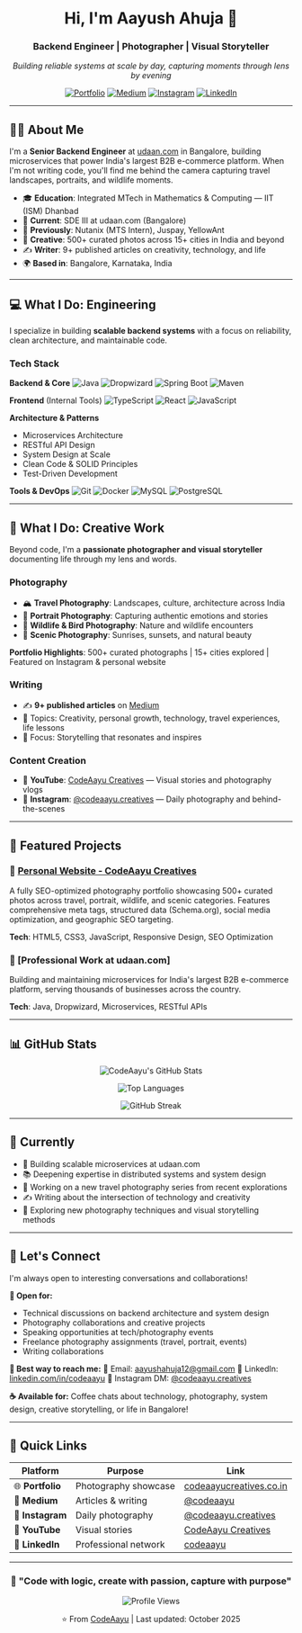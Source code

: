 <!-- Header Banner -->
<div align="center">

  <!-- You can replace this with a custom banner image combining code + photography -->
  <!-- <img src="https://your-custom-banner-url.jpg" alt="CodeAayu Banner" width="100%"> -->

  # Hi, I'm Aayush Ahuja 👋
  ### Backend Engineer | Photographer | Visual Storyteller

  *Building reliable systems at scale by day, capturing moments through lens by evening*

  [![Portfolio](https://img.shields.io/badge/Portfolio-codeaayucreatives.co.in-6366f1?style=for-the-badge&logo=google-chrome&logoColor=white)](https://codeaayucreatives.co.in)
  [![Medium](https://img.shields.io/badge/Medium-@codeaayu-000000?style=for-the-badge&logo=medium&logoColor=white)](https://medium.com/@codeaayu)
  [![Instagram](https://img.shields.io/badge/Instagram-@codeaayu.creatives-E4405F?style=for-the-badge&logo=instagram&logoColor=white)](https://instagram.com/codeaayu.creatives)
  [![LinkedIn](https://img.shields.io/badge/LinkedIn-codeaayu-0077B5?style=for-the-badge&logo=linkedin&logoColor=white)](https://www.linkedin.com/in/codeaayu)

</div>

---

## 👨‍💻 About Me

I'm a **Senior Backend Engineer** at [udaan.com](https://udaan.com) in Bangalore, building microservices that power India's largest B2B e-commerce platform. When I'm not writing code, you'll find me behind the camera capturing travel landscapes, portraits, and wildlife moments.

- 🎓 **Education**: Integrated MTech in Mathematics & Computing — IIT (ISM) Dhanbad
- 💼 **Current**: SDE III at udaan.com (Bangalore)
- 🔭 **Previously**: Nutanix (MTS Intern), Juspay, YellowAnt
- 📸 **Creative**: 500+ curated photos across 15+ cities in India and beyond
- ✍️ **Writer**: 9+ published articles on creativity, technology, and life
- 🌍 **Based in**: Bangalore, Karnataka, India

---

## 💻 What I Do: Engineering

I specialize in building **scalable backend systems** with a focus on reliability, clean architecture, and maintainable code.

### Tech Stack

**Backend & Core**
![Java](https://img.shields.io/badge/Java-ED8B00?style=flat-square&logo=openjdk&logoColor=white)
![Dropwizard](https://img.shields.io/badge/Dropwizard-000000?style=flat-square&logo=java&logoColor=white)
![Spring Boot](https://img.shields.io/badge/Spring_Boot-6DB33F?style=flat-square&logo=spring-boot&logoColor=white)
![Maven](https://img.shields.io/badge/Maven-C71A36?style=flat-square&logo=apache-maven&logoColor=white)

**Frontend** (Internal Tools)
![TypeScript](https://img.shields.io/badge/TypeScript-3178C6?style=flat-square&logo=typescript&logoColor=white)
![React](https://img.shields.io/badge/React-20232A?style=flat-square&logo=react&logoColor=61DAFB)
![JavaScript](https://img.shields.io/badge/JavaScript-F7DF1E?style=flat-square&logo=javascript&logoColor=black)

**Architecture & Patterns**
- Microservices Architecture
- RESTful API Design
- System Design at Scale
- Clean Code & SOLID Principles
- Test-Driven Development

**Tools & DevOps**
![Git](https://img.shields.io/badge/Git-F05032?style=flat-square&logo=git&logoColor=white)
![Docker](https://img.shields.io/badge/Docker-2496ED?style=flat-square&logo=docker&logoColor=white)
![MySQL](https://img.shields.io/badge/MySQL-4479A1?style=flat-square&logo=mysql&logoColor=white)
![PostgreSQL](https://img.shields.io/badge/PostgreSQL-316192?style=flat-square&logo=postgresql&logoColor=white)

---

## 📸 What I Do: Creative Work

Beyond code, I'm a **passionate photographer and visual storyteller** documenting life through my lens and words.

### Photography
- 🏔️ **Travel Photography**: Landscapes, culture, architecture across India
- 👤 **Portrait Photography**: Capturing authentic emotions and stories
- 🦅 **Wildlife & Bird Photography**: Nature and wildlife encounters
- 🌅 **Scenic Photography**: Sunrises, sunsets, and natural beauty

**Portfolio Highlights**: 500+ curated photographs | 15+ cities explored | Featured on Instagram & personal website

### Writing
- ✍️ **9+ published articles** on [Medium](https://medium.com/@codeaayu)
- 📝 Topics: Creativity, personal growth, technology, travel experiences, life lessons
- 🎯 Focus: Storytelling that resonates and inspires

### Content Creation
- 🎥 **YouTube**: [CodeAayu Creatives](https://www.youtube.com/@CodeAayuCreatives) — Visual stories and photography vlogs
- 📱 **Instagram**: [@codeaayu.creatives](https://instagram.com/codeaayu.creatives) — Daily photography and behind-the-scenes

---

## 🚀 Featured Projects

### 📸 [Personal Website - CodeAayu Creatives](https://codeaayucreatives.co.in)
A fully SEO-optimized photography portfolio showcasing 500+ curated photos across travel, portrait, wildlife, and scenic categories. Features comprehensive meta tags, structured data (Schema.org), social media optimization, and geographic SEO targeting.

**Tech**: HTML5, CSS3, JavaScript, Responsive Design, SEO Optimization

### 🔨 [Professional Work at udaan.com]
Building and maintaining microservices for India's largest B2B e-commerce platform, serving thousands of businesses across the country.

**Tech**: Java, Dropwizard, Microservices, RESTful APIs

---

## 📊 GitHub Stats

<div align="center">

  ![CodeAayu's GitHub Stats](https://github-readme-stats.vercel.app/api?username=CodeAayu&show_icons=true&theme=radical&hide_border=true&count_private=true)

  ![Top Languages](https://github-readme-stats.vercel.app/api/top-langs/?username=CodeAayu&layout=compact&theme=radical&hide_border=true)

  ![GitHub Streak](https://github-readme-streak-stats.herokuapp.com/?user=CodeAayu&theme=radical&hide_border=true)

</div>

---

## 🎯 Currently

- 🔨 Building scalable microservices at udaan.com
- 📚 Deepening expertise in distributed systems and system design
- 📸 Working on a new travel photography series from recent explorations
- ✍️ Writing about the intersection of technology and creativity
- 🌱 Exploring new photography techniques and visual storytelling methods

---

## 🤝 Let's Connect

I'm always open to interesting conversations and collaborations!

**💼 Open for:**
- Technical discussions on backend architecture and system design
- Photography collaborations and creative projects
- Speaking opportunities at tech/photography events
- Freelance photography assignments (travel, portrait, events)
- Writing collaborations

**📧 Best way to reach me:**
📮 Email: [aayushahuja12@gmail.com](mailto:aayushahuja12@gmail.com)
💼 LinkedIn: [linkedin.com/in/codeaayu](https://www.linkedin.com/in/codeaayu)
📸 Instagram DM: [@codeaayu.creatives](https://instagram.com/codeaayu.creatives)

**☕ Available for:**
Coffee chats about technology, photography, system design, creative storytelling, or life in Bangalore!

---

## 📌 Quick Links

| Platform | Purpose | Link |
|----------|---------|------|
| 🌐 **Portfolio** | Photography showcase | [codeaayucreatives.co.in](https://codeaayucreatives.co.in) |
| 📝 **Medium** | Articles & writing | [@codeaayu](https://medium.com/@codeaayu) |
| 📸 **Instagram** | Daily photography | [@codeaayu.creatives](https://instagram.com/codeaayu.creatives) |
| 🎥 **YouTube** | Visual stories | [CodeAayu Creatives](https://www.youtube.com/@CodeAayuCreatives) |
| 💼 **LinkedIn** | Professional network | [codeaayu](https://www.linkedin.com/in/codeaayu) |

---

<div align="center">

  ### 💭 "Code with logic, create with passion, capture with purpose"

  ![Profile Views](https://komarev.com/ghpvc/?username=CodeAayu&color=6366f1&style=flat-square&label=Profile+Views)

  ⭐️ From [CodeAayu](https://github.com/CodeAayu) | Last updated: October 2025

</div>

